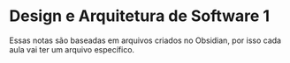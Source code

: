 # Design e Arquitetura de Software 1

Essas notas são baseadas em arquivos criados no Obsidian, por isso cada aula vai ter um arquivo específico.

